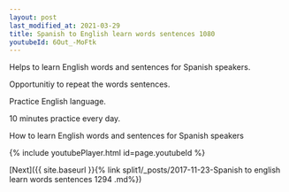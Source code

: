 ```yaml
---
layout: post
last_modified_at: 2021-03-29
title: Spanish to English learn words sentences 1080 
youtubeId: 6Out_-MoFtk
---
```

 
 
Helps to learn English words and sentences for Spanish speakers.

Opportunitiy to repeat the words sentences. 

Practice English language. 
 
10 minutes practice every day. 
 
How to learn English words and sentences for Spanish speakers 
 
{% include youtubePlayer.html id=page.youtubeId %}
 
 
[Next]({{ site.baseurl }}{% link  split1/_posts/2017-11-23-Spanish to english learn words sentences 1294 .md%})
 
